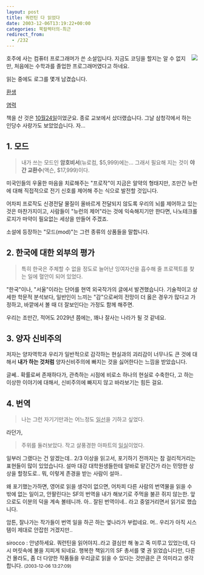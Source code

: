 ```yaml
---
layout: post
title: 쿼런틴 다 읽었다
date: 2003-12-06T13:19:22+00:00
categories: 북컬렉터의-최근
redirect_from:
  - /232
---
```


<a href="http://www.bandibook.com/largeimage/2334058.jpg" target="bb"><img src="http://www.bandibook.com/largeimage/2334058.jpg" align="right" /></a>호주에 사는 컴퓨터 프로그래머가 쓴 소설입니다. 지금도 코딩을 할지는 알 수 없지만, 처음에는 수학과를 졸업한 프로그래머였다고 하네요.

읽는 중에도 로그를 몇개 남겼습니다.

<a href="/logs/archives/000385.html" target="aa">환생</a>

<a href="/logs/archives/000387.html" target="aa">염력</a>

책을 산 것은 <a href="/322" target="aa">10월24일</a>이었군요. 종로 교보에서 샀더랬습니다. 그날 삼청각에서 하는 인당수 사랑가도 보았었습니다. 자...

<h2><b>1. 모드</b></h2>

> 내가 쓰는 모드인 <b>암호비서</b>(뉴로컴, $5,999)에는... 그래서 필요해 지는 것이 <b>야간 교환수</b>(액슨, $17,999)이다.

미국인들의 우울한 마음을 치료해주는 "프로작"이 지금은 알약의 형태지만, 조만간 뉴런에 대해 직접적으로 전기 신호를 제어해 주는 식으로 발전할 것입니다.

어차피 프로작도 신경전달 물질이 올바르게 전달되지 않도록 우리의 뇌를 제어하고 있는 것은 마찬가지이고, 사람들이 "뉴런의 제어"라는 것에 익숙해지기만 한다면, 나노테크롤로지가 마약이 필요없는 세상을 만들어 주겠죠.

소설에 등장하는 "모드(mod)"는 그런 종류의 상품들을 말합니다.

<h2><b>2. 한국에 대한 외부의 평가</b></h2>

> 특히 한국은 주체할 수 없을 정도로 늘어난 잉여자산을 흡수해 줄 프로젝트를 찾는 일에 혈안이 되어 있었다.

"한국"이나, "서울"이라는 단어를 현역 외국작가의 글에서 발견했습니다. 기술적이고 상세한 학문적 분석보다, 일반인이 느끼는 "감"으로써의 전망이 더 옳은 경우가 많다고 가정하고, 바깥에서 볼 때 더 잘보인다는 가정도 함께 해주면.

우리는 조만간, 적어도 2029년 쯤에는, 꽤나 잘사는 나라가 될 것 같네요.

<h2><b>3. 양자 신비주의</b></h2>

저자는 양자역학과 우리가 일반적으로 감각하는 현실과의 괴리감이 너무나도 큰 것에 대해서 <b>내가 하는 것처럼</b> 양자신비주의에 빠지는 것을 싫어한다는 느낌을 받았습니다.

글쎄.. 확률로써 존재하다가, 관측하는 시점에 비로소 하나의 현실로 수축한다, 고 하는 이상한 이야기에 대해서, 신비주의에 빠지지 않고 바라보기는 힘든 걸요.

<h2><b>4. 번역</b></h2>

> 나는 그런 자기기만과는 어느정도 <u>일선</u>을 기하고 싶었다.

라던가,

> 주위를 둘러보았다. 작고 살풍경한 아파트의 <u>일실</u>이었다.

일부러 그랬다는 건 알겠는데.. 2/3 이상을 읽고서, 포기하기 전까지는 참 걸리적거리는 표현들이 많이 있었습니다. 설마 대강 대학원생들한테 알바로 맡긴건가 라는 민망한 상상을 할정도로.. 뭐, 이렇게 존경을 받는 사람이 설마..

왜 포기했는가하면, 영어로 읽을 생각이 없으면, 어차피 다른 사람의 번역물을 읽을 수 밖에 없는 일이고, 안팔린다는 SF의 번역을 내가 해보기로 주먹을 불끈 쥐지 않는한. 앞으로도 이분의 덕을 계속 볼테니까. 아.. 잘된 번역이네.. 라고 중얼거리면서 읽기로 했습니다.

암튼, 잘나가는 작가들이 번역 일을 하곤 하는 옆나라가 부럽네요. 머.. 우리가 아직 시스템이 제대로 안잡힌 거겠지만..
<div id=comments>
<div class=comment>
<!--- cmt:499 --->
<!--- mail: --->
<!--- parent:0 --->
sirocco : 
안녕하세요.
쿼런틴을 읽어야지..라고 결심만 해 놓고 죽 미루고 있었는데, 다시 머릿속에 불을 지피게 되네요.
행복한 책읽기의 SF 총서를 몇 권 읽었습니다만, 다른 건 몰라도, 좀 더 다양한 작품들을 우리글로 읽을 수 있다는 것만큼은 큰 의미라고 생각합니다.
 <small>(2003-12-06 13:27:09)</small>
</div>
</div>
